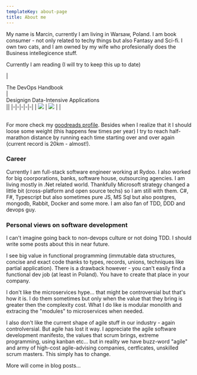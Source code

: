 ```yaml
---
templateKey: about-page
title: About me
---
```

My name is Marcin, currently I am living in Warsaw, Poland. I am book consumer - not only related to techy things but also Fantasy and Sci-fi. I own two cats, and I am owned by my wife who profesionally does the Business intellegicence stuff.

Currently I am reading (I will try to keep this up to date)

| <div style="max-width:252px">The DevOps Handbook</div> | <div>Designign Data-Intensive Applications </div>              ||
|-|-|-|-|-|
| [![](/img/devops.jpg)](https://www.goodreads.com/book/show/26083308-the-devops-handbook) | [![](/img/data.jpg)](https://www.goodreads.com/book/show/23463279-designing-data-intensive-applications)  |     |

<br/>
For more check my <a href="https://www.goodreads.com/review/list/111877027-oo0jinx0oo" target="_blank">goodreads profile</a>.
Besides when I realize that it I should loose some weight (this happens few times per year) I try to reach half-marathon distance by running each time starting over and over again (current record is 20km - almost!).

### Career

Currently I am full-stack software engineer working at Rydoo. I also worked for big coorporations, banks, software house, outsourcing agencies. I am living mostly in .Net related world. Thankfully Microsoft strategy changed a little bit (cross-platform and open source techs) so I am still with them. C#, F#, Typescript but also sometimes pure JS, MS Sql but also postgres, mongodb, Rabbit, Docker and some more. I am also fan of TDD, DDD and devops guy.

### Personal views on software development

I can't imagine going back to non-devops culture or not doing TDD. I should write some posts about this in near future.

I see big value in functional programming (immutable data structures, concise and exact code thanks to types, records, unions, techniques like partial application). There is a drawback however - you can't easily find a functional dev job (at least in Poland). You have to create that place in your company. 

I don't like the microservices hype... that might be controversial but that's how it is. I do them sometimes but only when the value that they bring is greater then the complexity cost. What I do like is modular monolith and extracing the "modules" to microservices when needed.

I also don't like the current shape of agile stuff in our industry - again controlversial. But agile has lost it way. I  appreciate the agile software development manifesto, the values that scrum brings, extreme programming, using kanban etc... but in reality we have buzz-word "agile" and army of high-cost agile-advising companies, certficates, unskilled scrum masters. This simply has to change.

More will come in blog posts...
